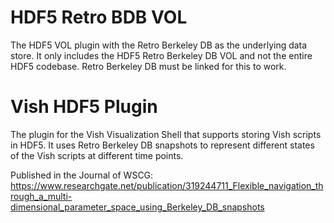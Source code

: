 HDF5 Retro BDB VOL
==================
The HDF5 VOL plugin with the Retro Berkeley DB as the underlying data store. It only includes the HDF5 Retro Berkeley DB VOL and not the entire HDF5 codebase.
Retro Berkeley DB must be linked for this to work.

Vish HDF5 Plugin
================
The plugin for the Vish Visualization Shell that supports storing Vish scripts in HDF5. It uses Retro Berkeley DB snapshots to represent different states of the Vish scripts at different time points.

Published in the Journal of WSCG:
https://www.researchgate.net/publication/319244711_Flexible_navigation_through_a_multi-dimensional_parameter_space_using_Berkeley_DB_snapshots
